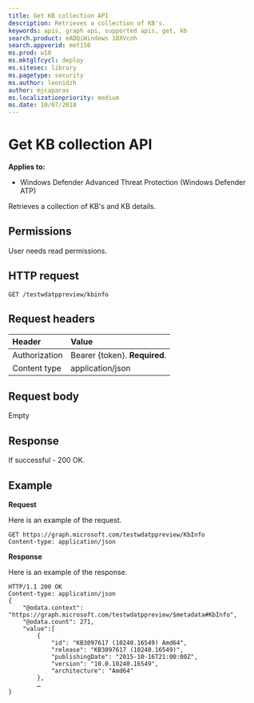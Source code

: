 ```yaml
---
title: Get KB collection API
description: Retrieves a collection of KB's.
keywords: apis, graph api, supported apis, get, kb
search.product: eADQiWindows 10XVcnh
search.appverid: met150
ms.prod: w10
ms.mktglfcycl: deploy
ms.sitesec: library
ms.pagetype: security
ms.author: leonidzh
author: mjcaparas
ms.localizationpriority: medium
ms.date: 10/07/2018
---
```


# Get KB collection API

**Applies to:**

- Windows Defender Advanced Threat Protection (Windows Defender ATP)

Retrieves a collection of KB's and KB details.

## Permissions
User needs read permissions.

## HTTP request
```
GET /testwdatppreview/kbinfo
```

## Request headers

Header | Value 
:---|:---
Authorization | Bearer {token}. **Required**.
Content type | application/json

## Request body
Empty

## Response
If successful - 200 OK.

## Example

**Request**

Here is an example of the request.

```
GET https://graph.microsoft.com/testwdatppreview/KbInfo
Content-type: application/json
```

**Response**

Here is an example of the response.

```
HTTP/1.1 200 OK
Content-type: application/json
{
    "@odata.context": "https://graph.microsoft.com/testwdatppreview/$metadata#KbInfo",
    "@odata.count": 271,
    "value":[
        {
            "id": "KB3097617 (10240.16549) Amd64",
            "release": "KB3097617 (10240.16549)",
            "publishingDate": "2015-10-16T21:00:00Z",
            "version": "10.0.10240.16549",
            "architecture": "Amd64"
        },
        …
}
```